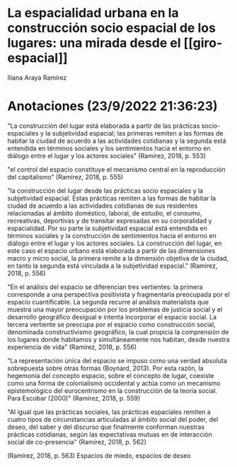 # La espacialidad urbana en la construcción socio espacial de los lugares: una mirada desde el [[giro-espacial]]
Iliana Araya Ramírez


# Anotaciones (23/9/2022 21:36:23)

"La construcción del lugar está elaborada a partir de las prácticas socio-espaciales y la subjetividad espacial; las primeras remiten a las formas de habitar la ciudad de acuerdo a las actividades cotidianas y la segunda está entendida en términos sociales y los sentimientos hacia el entorno en diálogo entre el lugar y los actores sociales" (Ramírez, 2018, p. 553)

"el control del espacio constituye el mecanismo central en la reproducción del capitalismo" (Ramírez, 2018, p. 555)

"la construcción del lugar desde las prácticas socio espaciales y la subjetividad espacial. Estas prácticas remiten a las formas de habitar la ciudad de acuerdo a las actividades cotidianas de sus residentes relacionadas al ámbito doméstico, laboral, de estudio, el consumo, recreativas, deportivas y de transitar expresadas en su corporalidad y espacialidad. Por su parte la subjetividad espacial está entendida en términos sociales y la construcción de sentimientos hacia el entorno en diálogo entre el lugar y los actores sociales. La construcción del lugar, en este caso el espacio urbano está elaborada a partir de las dimensiones macro y micro social, la primera remite a la dimensión objetiva de la ciudad, en tanto la segunda está vinculada a la subjetividad espacial." (Ramírez, 2018, p. 556)

"En el análisis del espacio se diferencian tres vertientes: la primera corresponde a una perspectiva positivista y fragmentaria preocupada por el espacio cuantificable. La segunda recurre al análisis materialista que muestra una mayor preocupación por los problemas de justicia social y el desarrollo geográfico desigual e intenta incorporar el espacio social. La tercera vertiente se preocupa por el espacio como construcción social, denominada constructivismo geográfico, la cual propicia la comprensión de los lugares donde habitamos y simultáneamente nos habitan, desde nuestra experiencia de vida" (Ramírez, 2018, p. 556)

"La representación única del espacio se impuso como una verdad absoluta sobrepuesta sobre otras formas (Boynard, 2013). Por esta razón, la hegemonía del concepto espacio, sobre el concepto de lugar, coexiste como una forma de colonialismo occidental y actúa como un mecanismo epistemológico del eurocentrismo en la construcción de la teoría social. Para Escobar (2000)" (Ramírez, 2018, p. 559)

"Al igual que las prácticas sociales, las prácticas espaciales remiten a cuatro tipos de circunstancias articuladas al ámbito social del poder, del deseo, del saber y del discurso que finalmente conforman nuestras prácticas cotidianas, según las expectativas mutuas en de interacción social de co-presencia" (Ramírez, 2018, p. 562)

(Ramírez, 2018, p. 563) Espacios de miedo, espacios de deseo
